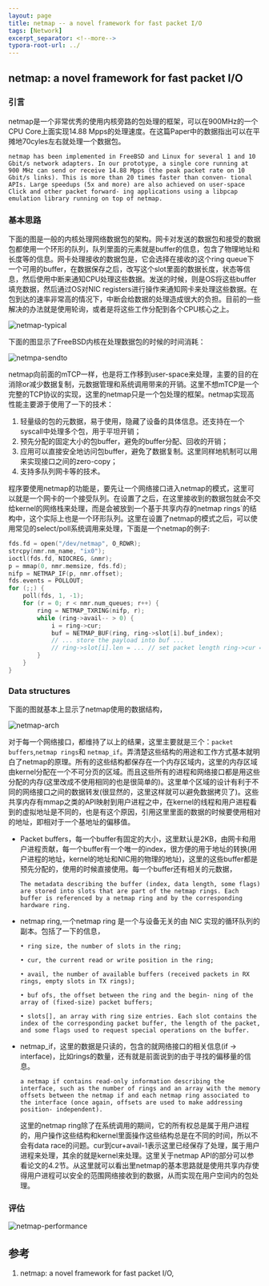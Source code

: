```yaml
---
layout: page
title: netmap -- a novel framework for fast packet I/O
tags: [Network]
excerpt_separator: <!--more-->
typora-root-url: ../
---
```


## netmap: a novel framework for fast packet I/O 

### 引言

  netmap是一个非常优秀的使用内核旁路的包处理的框架，可以在900MHz的一个CPU Core上面实现14.88 Mpps的处理速度。在这篇Paper中的数据指出可以在平摊地70cyles左右就处理一个数据包。

```
netmap has been implemented in FreeBSD and Linux for several 1 and 10 Gbit/s network adapters. In our prototype, a single core running at 900 MHz can send or receive 14.88 Mpps (the peak packet rate on 10 Gbit/s links). This is more than 20 times faster than conven- tional APIs. Large speedups (5x and more) are also achieved on user-space Click and other packet forward- ing applications using a libpcap emulation library running on top of netmap.
```

###  基本思路

  下面的图是一般的内核处理网络数据包的架构。网卡对发送的数据包和接受的数据包都使用一个环形的队列，队列里面的元素就是buffer的信息，包含了物理地址和长度等的信息。网卡处理接收的数据包是，它会选择在接收的这个ring queue下一个可用的buffer，在数据保存之后，改写这个slot里面的数据长度，状态等信息，然后使用中断来通知CPU处理这些数据。发送的时候，则是OS将这些buffer填充数据，然后通过OS对NIC registers进行操作来通知网卡来处理这些数据。在包到达的速率非常高的情况下，中断会给数据的处理造成很大的负担。目前的一些解决的办法就是使用轮询，或者是将这些工作分配到各个CPU核心之上。

![netmap-typical](/assets/img/netmap-typical.png)

  下面的图显示了FreeBSD内核在处理数据包的时候的时间消耗：

![netmpa-sendto](/assets/img/netmpa-sendto.png)

 netmap向前面的mTCP一样，也是将工作移到user-space来处理，主要的目的在消除or减少数据复制，元数据管理和系统调用带来的开销。这里不想mTCP是一个完整的TCP协议的实现，这里的netmap只是一个包处理的框架。netmap实现高性能主要源于使用了一下的技术：

1. 轻量级的包的元数据，易于使用，隐藏了设备的具体信息。还支持在一个syscall中处理多个包，用于平坦开销；
2. 预先分配的固定大小的包buffer，避免的buffer分配、回收的开销；
3. 应用可以直接安全地访问包buffer，避免了数据复制。这里同样地机制可以用来实现接口之间的zero-copy；
4. 支持多队列网卡等的技术。

  程序要使用netmap的功能是，要先让一个网络接口进入netmap的模式，这里可以就是一个网卡的一个接受队列。在设置了之后，在这里接收到的数据包就会不交给kernel的网络栈来处理，而是会被放到一个基于共享内存的netmap rings`的结构中，这个实际上也是一个环形队列。这里在设置了netmap的模式之后，可以使用常见的select/poll系统调用来处理，下面是一个netmap的例子:

```c
fds.fd = open("/dev/netmap", O_RDWR); 
strcpy(nmr.nm_name, "ix0"); 
ioctl(fds.fd, NIOCREG, &nmr);
p = mmap(0, nmr.memsize, fds.fd); 
nifp = NETMAP_IF(p, nmr.offset);
fds.events = POLLOUT;
for (;;) {
    poll(fds, 1, -1);
    for (r = 0; r < nmr.num_queues; r++) {
        ring = NETMAP_TXRING(nifp, r); 
        while (ring->avail-- > 0) {
            i = ring->cur;
            buf = NETMAP_BUF(ring, ring->slot[i].buf_index); 
            // ... store the payload into buf ... 
            // ring->slot[i].len = ... // set packet length ring->cur = NETMAP_NEXT(ring, i);
        }
    }
}
```

### Data structures 

 下面的图就基本上显示了netmap使用的数据结构，

![netmap-arch](/assets/img/netmap-arch.png)

 对于每一个网络接口，都维持了以上的结果，这里主要就是三个：`packet buffers`,`netmap rings`和 `netmap_if`。弄清楚这些结构的用途和工作方式基本就明白了netmap的原理。所有的这些结构都保存在一个内存区域内，这里的内存区域由kernel分配在一个不可分页的区域。而且这些所有的进程和网络接口都是用这些分配的内存(这里改成不使用相同的也是很简单的)。这里单个区域的设计有利于不同的网络接口之间的数据转发(很显然的，这里这样就可以避免数据拷贝了)。这些共享内存有mmap之类的API映射到用户进程之中，在kernel的线程和用户进程看到的虚拟地址是不同的，也是有这个原因，引用这里里面的数据的时候要使用相对的地址，即相对于一个基地址的偏移值。

* Packet buffers，每一个buffer有固定的大小，这里默认是2KB，由网卡和用户进程贡献，每一个buffer有一个唯一的index，很方便的用于地址的转换(用户进程的地址，kernel的地址和NIC用的物理的地址)，这里的这些buffer都是预先分配的，使用的时候直接使用。每一个buffer还有相关的元数据，

  ```
  The metadata describing the buffer (index, data length, some flags) are stored into slots that are part of the netmap rings. Each buffer is referenced by a netmap ring and by the corresponding hardware ring.
  ```

* netmap ring,一个netmap ring 是一个与设备无关的由 NIC 实现的循环队列的副本。包括了一下的信息，

  ```
  • ring size, the number of slots in the ring;
  
  • cur, the current read or write position in the ring;
  
  • avail, the number of available buffers (received packets in RX rings, empty slots in TX rings);
  
  • buf ofs, the offset between the ring and the begin- ning of the array of (fixed-size) packet buffers;
  
  • slots[], an array with ring size entries. Each slot contains the index of the corresponding packet buffer, the length of the packet, and some flags used to request special operations on the buffer.
  ```

* netmap_if，这里的数据是只读的，包含的就网络接口的相关信息(if -> interface)，比如rings的数量，还有就是前面说到的由于寻找的偏移量的信息。

  ```
  a netmap if contains read-only information describing the interface, such as the number of rings and an array with the memory offsets between the netmap if and each netmap ring associated to the interface (once again, offsets are used to make addressing position- independent).
  ```

  这里的netmap ring除了在系统调用的期间，它的所有权总是属于用户进程的，用户操作这些结构和kernel里面操作这些结构总是在不同的时间，所以不会有data race的问题。cur到cur+avail-1表示这里已经保存了处理，属于用户进程来处理，其余的就是kernel来处理。这里关于netmap API的部分可以参看论文的4.2节。从这里就可以看出里netmap的基本思路就是使用共享内存使得用户进程可以安全的范围网络接收到的数据，从而实现在用户空间内的包处理。


### 评估

![netmap-performance](/assets/img/netmap-performance.png)

## 参考

1. netmap: a novel framework for fast packet I/O, 